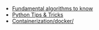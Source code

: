 - [Fundamental algorithms to know](Algo/Fundamental%20Algorithms/)
- [Python Tips & Tricks](Algo/Tips%20&%20Tricks/)
- [Containerization/docker/](Containerization/docker/.md)
